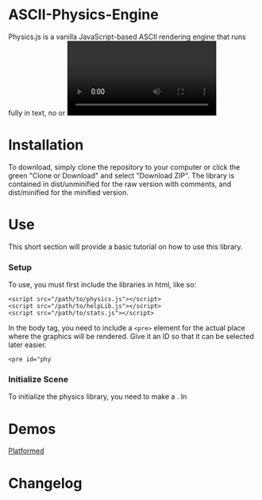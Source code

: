 # ASCII-Physics-Engine
Physics.js is a vanilla JavaScript-based ASCII rendering engine that runs fully in text, no <canvas> or <video> element required. The only dependency is a browser with JavaScript and the script HelpLib.js, it even runs on my kindle paperwhite!

# Installation
To download, simply clone the repository to your computer or click the green "Clone or Download" and select "Download ZIP". The library is contained in dist/unminified for the raw version with comments, and dist/minified for the minified version.

# Use
This short section will provide a basic tutorial on how to use this library.
### Setup
To use, you must first include the libraries in html, like so:

    <script src="/path/to/physics.js"></script>
    <script src="/path/to/helpLib.js"></script>
    <script src="/path/to/stats.js"></script>
In the body tag, you need to include a ```<pre>``` element for the actual place where the graphics will be rendered. Give it an ID so that it can be selected later easier.

    <pre id="phy

### Initialize Scene
To initialize the physics library, you need to make a . In 

# Demos
[Platformed](https://aaronbecker.tech/code/platformedv5)

# Changelog
